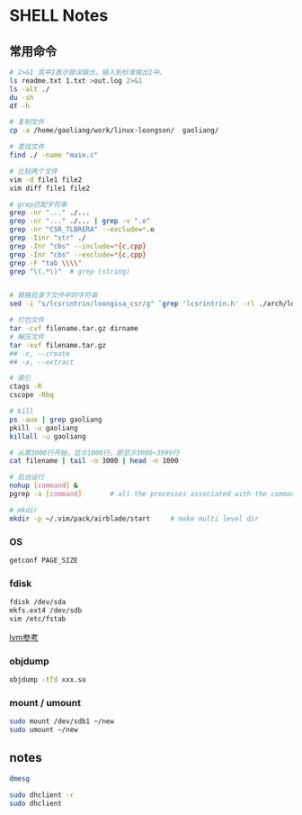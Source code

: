 # SHELL Notes

## 常用命令

```bash
# 2>&1 其中2表示错误输出，输入到标准输出1中。
ls readme.txt 1.txt >out.log 2>&1
ls -alt ./
du -sh
df -h

# 复制文件
cp -a /home/gaoliang/work/linux-loongson/  gaoliang/

# 查找文件
find ./ -name "main.c"

# 比较两个文件
vim -d file1 file2
vim diff file1 file2

# grep匹配字符串
grep -nr "..." ./...
grep -nr "..." ./... | grep -v ".o"
grep -nr "CSR_TLBRERA" --exclude=*.o
grep -Iinr "str" ./
grep -Inr "cbs" --include=*{c,cpp}
grep -Inr "cbs" --exclude=*{c,cpp}
grep -F "tab \\\\"
grep "\(.*\)"  # grep (string)


# 替换目录下文件中的字符串
sed -i "s/lcsrintrin/loongisa_csr/g" `grep 'lcsrintrin.h' -rl ./arch/loongarch`

# 打包文件
tar -cvf filename.tar.gz dirname
# 解压文件
tar -xvf filename.tar.gz
## -c, --create
## -x, --extract

# 索引
ctags -R
cscope -Rbq

# kill
ps -aux | grep gaoliang
pkill -u gaoliang
killall -u gaoliang

# 从第3000行开始，显示1000行。即显示3000~3999行
cat filename | tail -n 3000 | head -n 1000

# 后台运行
nohup [command] &
pgrep -a [command]       # all the processes associated with the command.

# mkdir
mkdir -p ~/.vim/pack/airblade/start     # make multi level dir
```

### OS

```bash
getconf PAGE_SIZE
```

### fdisk

```bash
fdisk /dev/sda
mkfs.ext4 /dev/sdb
vim /etc/fstab
```

[lvm参考](https://link.segmentfault.com/?enc=cx6JzIz4b89CBu%2BN8tIAIQ%3D%3D.7PpYyeW%2BOPf88oUh3N4V34GpWu6ftE66u7YfH2Uv2n6hMxRXhiNtFVc8ZZMaGllP0KXHNeaszdd0cuui9ZmseQ%3D%3D)

### objdump

```bash
objdump -tTd xxx.so
```

### mount / umount

```bash
sudo mount /dev/sdb1 ~/new
sudo umount ~/new
```

## notes

```bash
dmesg

sudo dhclient -r
sudo dhclient
```
